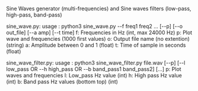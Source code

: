 Sine Waves generator (multi-frequencies) and Sine waves filters (low-pass, high-pass, band-pass)

sine_wave.py:
usage : python3 sine_wave.py --f freq1 freq2 ... [--p] [--o out_file] [--a amp] [--t time]
        f: Frequencies in Hz (int, max 24000 Hz)
        p: Plot wave and frequencies (1000 first values)
        o: Output file name (no extention) (string)
        a: Amplitude between 0 and 1 (float)
        t: Time of sample in seconds (float)

sine_wave_filter.py:
usage : python3 sine_wave_filter.py file.wav [--p] [--l low_pass OR --h high_pass OR --b band_pass1 band_pass2] [...]
        p: Plot waves and frequencies
        l: Low_pass Hz value (int)
        h: High pass Hz value (int)
        b: Band pass Hz values (bottom top) (int)
